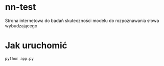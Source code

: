 # nn-test
Strona internetowa do badań skuteczności modelu do rozpoznawania słowa wybudzającego

# Jak uruchomić
`python app.py`
